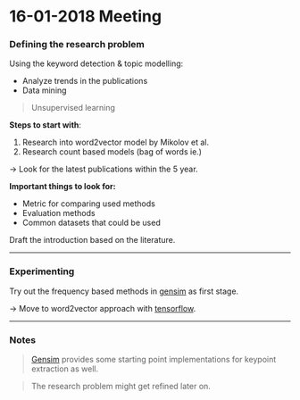 # 16-01-2018 Meeting

### Defining the research problem

Using the keyword detection & topic modelling:
- Analyze trends in the publications
- Data mining

> Unsupervised learning

**Steps to start with**:

1. Research into word2vector model by Mikolov et al.
2. Research count based models (bag of words ie.)

-> Look for the latest publications within the 5 year.

**Important things to look for:**
- Metric for comparing used methods
- Evaluation methods
- Common datasets that could be used

Draft the introduction based on the literature.

---

### Experimenting

Try out the frequency based methods in [gensim](https://radimrehurek.com/gensim/index.html) as first stage.

-> Move to word2vector approach with [tensorflow](https://www.tensorflow.org/api_docs/).

---

### Notes

>[Gensim](https://radimrehurek.com/gensim/index.html) provides some starting point implementations for keypoint extraction as well.

>The research problem might get refined later on.
